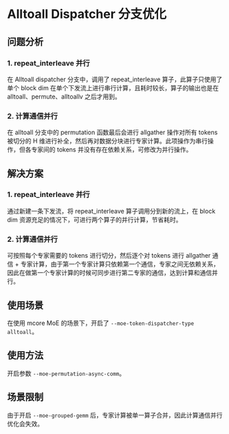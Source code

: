 # Alltoall Dispatcher 分支优化

## 问题分析
### 1. repeat_interleave 并行
在 Alltoall dispatcher 分支中，调用了 repeat_interleave 算子，此算子只使用了单个 block dim 在单个下发流上进行串行计算，且耗时较长，算子的输出也是在 alltoall、permute、alltoallv 之后才用到。

### 2. 计算通信并行
在 alltoall 分支中的 permutation 函数最后会进行 allgather 操作对所有 tokens 被切分的 H 维进行补全，然后再对数据分块进行专家计算。此项操作为串行操作，但各专家间的 tokens 并没有存在依赖关系，可修改为并行操作。


## 解决方案
### 1. repeat_interleave 并行
通过新建一条下发流，将 repeat_interleave 算子调用分到新的流上，在 block dim 资源充足的情况下，可进行两个算子的并行计算，节省耗时。

### 2. 计算通信并行
可按照每个专家需要的 tokens 进行切分，然后逐个对 tokens 进行 allgather 通信 + 专家计算，由于第一个专家计算只依赖第一个通信，专家之间无依赖关系，因此在做第一个专家计算的时候可同步进行第二专家的通信，达到计算和通信并行。

## 使用场景
在使用 mcore MoE 的场景下，开启了 `--moe-token-dispatcher-type alltoall`。

## 使用方法
开启参数 `--moe-permutation-async-comm`。

## 场景限制
由于开启 `--moe-grouped-gemm` 后，专家计算被单一算子合并，因此计算通信并行优化会失效。
